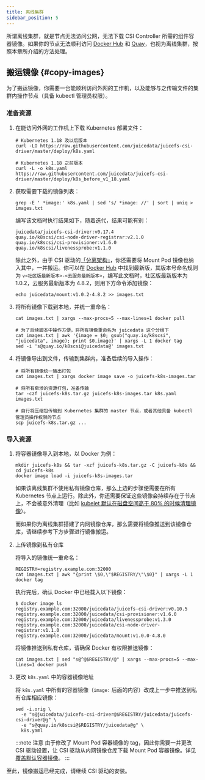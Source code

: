 ```yaml
---
title: 离线集群
sidebar_position: 5
---
```


所谓离线集群，就是节点无法访问公网，无法下载 CSI Controller 所需的组件容器镜像。如果你的节点无法顺利访问 [Docker Hub](https://hub.docker.com) 和 [Quay](https://quay.io)，也视为离线集群，按照本章所介绍的方法处理。

## 搬运镜像 {#copy-images}

为了搬运镜像，你需要一台能顺利访问外网的工作机，以及能够与之传输文件的集群内操作节点（具备 kubectl 管理员权限）。

### 准备资源

1. 在能访问外网的工作机上下载 Kubernetes 部署文件：

   ```shell
   # Kubernetes 1.18 及以后版本
   curl -LO https://raw.githubusercontent.com/juicedata/juicefs-csi-driver/master/deploy/k8s.yaml

   # Kubernetes 1.18 之前版本
   curl -L -o k8s.yaml https://raw.githubusercontent.com/juicedata/juicefs-csi-driver/master/deploy/k8s_before_v1_18.yaml
   ```

2. 获取需要下载的镜像列表：

   ```shell
   grep -E ' *image:' k8s.yaml | sed 's/ *image: //' | sort | uniq > images.txt
   ```

   编写该文档时执行结果如下，随着迭代，结果可能有别：

   ```
   juicedata/juicefs-csi-driver:v0.17.4
   quay.io/k8scsi/csi-node-driver-registrar:v2.1.0
   quay.io/k8scsi/csi-provisioner:v1.6.0
   quay.io/k8scsi/livenessprobe:v1.1.0
   ```

   除此之外，由于 CSI 驱动的[「分离架构」](../introduction.md#architecture)，你还需要将 Mount Pod 镜像也纳入其中，一并搬运。你可以在 [Docker Hub](https://hub.docker.com/r/juicedata/mount/tags?page=1&name=v) 中找到最新版，其版本号命名规则为 `v<社区版最新版本>-<云服务最新版本>`，编写此文档时，社区版最新版本为 1.0.2，云服务最新版本为 4.8.2，则用下方命令添加镜像：

   ```shell
   echo juicedata/mount:v1.0.2-4.8.2 >> images.txt
   ```

3. 将所有镜像下载到本地，并统一重命名：

   ```shell
   cat images.txt | xargs --max-procs=5 --max-lines=1 docker pull

   # 为了后续脚本中操作方便，将所有镜像重命名为 juicedata 这个分组下
   cat images.txt | awk '{image = $0; gsub("quay.io/k8scsi", "juicedata", image); print $0,image}' | xargs -L 1 docker tag
   sed -i 's@quay.io/k8scsi@juicedata@' images.txt
   ```

4. 将镜像导出到文件，传输到集群内，准备后续的导入操作：

   ```shell
   # 将所有镜像统一输出打包
   cat images.txt | xargs docker image save -o juicefs-k8s-images.tar

   # 将所有牵涉的资源打包，准备传输
   tar -czf juicefs-k8s.tar.gz juicefs-k8s-images.tar k8s.yaml images.txt

   # 自行将压缩包传输到 Kubernetes 集群的 master 节点，或者其他具备 kubectl 管理员操作权限的节点
   scp juicefs-k8s.tar.gz ...
   ```

### 导入资源

1. 将容器镜像导入到本地，以 Docker 为例：

   ```shell
   mkdir juicefs-k8s && tar -xzf juicefs-k8s.tar.gz -C juicefs-k8s && cd juicefs-k8s
   docker image load -i juicefs-k8s-images.tar
   ```

   如果该离线集群不使用私有镜像仓库，那么上边的步骤便需要在所有 Kubernetes 节点上运行。除此外，你还需要保证这些镜像会持续存在于节点上，不会被意外清理（比如 [kubelet 默认在磁盘空间高于 80% 的时候清理镜像](https://kubernetes.io/zh-cn/docs/concepts/architecture/garbage-collection/#containers-images)）。

   而如果你为离线集群搭建了内网镜像仓库，那么需要将镜像推送到该镜像仓库，请继续参考下方步骤进行镜像搬运。

2. 上传镜像到私有仓库

   将导入的镜像统一重命名：

   ```shell
   REGISTRY=registry.example.com:32000
   cat images.txt | awk "{print \$0,\"$REGISTRY/\"\$0}" | xargs -L 1 docker tag
   ```

   执行完后，确认 Docker 中已经载入以下镜像：

   ```
   $ docker image ls
   registry.example.com:32000/juicedata/juicefs-csi-driver:v0.10.5
   registry.example.com:32000/juicedata/csi-provisioner:v1.6.0
   registry.example.com:32000/juicedata/livenessprobe:v1.3.0
   registry.example.com:32000/juicedata/csi-node-driver-registrar:v1.1.0
   registry.example.com:32000/juicedata/mount:v1.0.0-4.8.0
   ```

   将镜像推送到私有仓库，请确保 Docker 有权限推送镜像：

   ```shell
   cat images.txt | sed "s@^@$REGISTRY/@" | xargs --max-procs=5 --max-lines=1 docker push
   ```

3. 更改 `k8s.yaml` 中的容器镜像地址

   将 `k8s.yaml` 中所有的容器镜像（`image:` 后面的内容）改成上一步中推送到私有仓库相应镜像：

   ```shell
   sed -i.orig \
     -e "s@juicedata/juicefs-csi-driver@$REGISTRY/juicedata/juicefs-csi-driver@g" \
     -e "s@quay.io/k8scsi@$REGISTRY/juicedata@g" \
     k8s.yaml
   ```

   :::note 注意
   由于修改了 Mount Pod 容器镜像的 tag，因此你需要一并更改 CSI 驱动设置，让 CSI 驱动从内网镜像仓库下载 Mount Pod 容器镜像。详见[覆盖默认容器镜像](../guide/custom-image.md#overwrite-mount-pod-image)。
   :::

至此，镜像搬运已经完成，请继续 CSI 驱动的安装。
